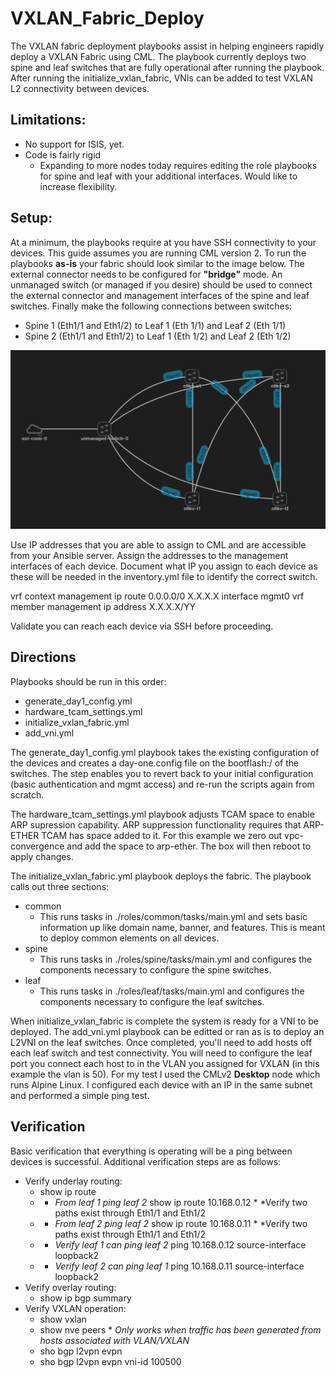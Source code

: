 # VXLAN_Fabric_Deploy

The VXLAN fabric deployment playbooks assist in helping engineers rapidly deploy a VXLAN Fabric using CML.  The playbook currently deploys two spine and leaf switches that are fully operational after running the playbook.  After running the initialize_vxlan_fabric, VNIs can be added to test VXLAN L2 connectivity between devices.

## Limitations:

- No support for ISIS, yet.
- Code is fairly rigid
  -  Expanding to more nodes today requires editing the role playbooks for spine and leaf with your additional interfaces.  Would like to increase flexibility.

## Setup:

At a minimum, the playbooks require at you have SSH connectivity to your devices.  This guide assumes you are running CML version 2.  To run the playbooks **as-is** your fabric should look similar to the image below.  The external connector needs to be configured for **"bridge"** mode.  An unmanaged switch (or managed if you desire) should be used to connect the external connector and management interfaces of the spine and leaf switches.  Finally make the following connections between switches:

- Spine 1 (Eth1/1 and Eth1/2) to Leaf 1 (Eth 1/1) and Leaf 2 (Eth 1/1)
- Spine 2 (Eth1/1 and Eth1/2) to Leaf 1 (Eth 1/2) and Leaf 2 (Eth 1/2)

![VXLAN Fabric Example](simple_vxlan_fabric.png)

Use IP addresses that you are able to assign to CML and are accessible from your Ansible server.  Assign the addresses to the management interfaces of each device.  Document what IP you assign to each device as these will be needed in the inventory.yml file to identify the correct switch.

vrf context management
  ip route 0.0.0.0/0 X.X.X.X
interface mgmt0
  vrf member management
  ip address X.X.X.X/YY

Validate you can reach each device via SSH before proceeding.

## Directions

Playbooks should be run in this order:

- generate_day1_config.yml
- hardware_tcam_settings.yml
- initialize_vxlan_fabric.yml
- add_vni.yml

The generate_day1_config.yml playbook takes the existing configuration of the devices and creates a day-one.config file on the bootflash:/ of the switches.  The step enables you to revert back to your initial configuration (basic authentication and mgmt access) and re-run the scripts again from scratch.

The hardware_tcam_settings.yml playbook adjusts TCAM space to enable ARP supression capability.  ARP suppression functionality requires that ARP-ETHER TCAM has space added to it.  For this example we zero out vpc-convergence and add the space to arp-ether.  The box will then reboot to apply changes.

The initialize_vxlan_fabric.yml playbook deploys the fabric.  The playbook calls out three sections:

- common
  - This runs tasks in ./roles/common/tasks/main.yml and sets basic information up like domain name, banner, and features.  This is meant to deploy common elements on all devices.
- spine
  - This runs tasks in ./roles/spine/tasks/main.yml and configures the components necessary to configure the spine switches.
- leaf
  - This runs tasks in ./roles/leaf/tasks/main.yml and configures the components necessary to configure the leaf switches.
 
When initialize_vxlan_fabric is complete the system is ready for a VNI to be deployed.  The add_vni.yml playbook can be editted or ran as is to deploy an L2VNI on the leaf switches.  Once completed, you'll need to add hosts off each leaf switch and test connectivity.  You will need to configure the leaf port you connect each host to in the VLAN you assigned for VXLAN (in this example the vlan is 50).  For my test I used the CMLv2 **Desktop** node which runs Alpine Linux.  I configured each device with an IP in the same subnet and performed a simple ping test.

## Verification

Basic verification that everything is operating will be a ping between devices is successful.  Additional verification steps are as follows:

- Verify underlay routing:
  - show ip route
  - * *From leaf 1 ping leaf 2* show ip route 10.168.0.12 * *Verify two paths exist through Eth1/1 and Eth1/2
  - * *From leaf 2 ping leaf 2*  show ip route 10.168.0.11 * *Verify two paths exist through Eth1/1 and Eth1/2
  - * *Verify leaf 1 can ping leaf 2* ping 10.168.0.12 source-interface loopback2
  - * *Verify leaf 2 can ping leaf 1* ping 10.168.0.11 source-interface loopback2
- Verify overlay routing:
  - show ip bgp summary
- Verify VXLAN operation:
  - show vxlan
  - show nve peers * *Only works when traffic has been generated from hosts associated with VLAN/VXLAN*
  - sho bgp l2vpn evpn
  - sho bgp l2vpn evpn vni-id 100500

